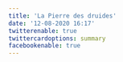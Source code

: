 ```yaml
---
title: 'La Pierre des druides'
date: '12-08-2020 16:17'
twitterenable: true
twittercardoptions: summary
facebookenable: true
---
```


